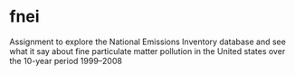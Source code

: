 # fnei
Assignment to explore the National Emissions Inventory database and see what it say about fine particulate matter pollution in the United states over the 10-year period 1999–2008
